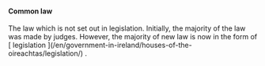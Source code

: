 ####  Common law

The law which is not set out in legislation. Initially, the majority of the
law was made by judges. However, the majority of new law is now in the form of
[ legislation ](/en/government-in-ireland/houses-of-the-
oireachtas/legislation/) .
